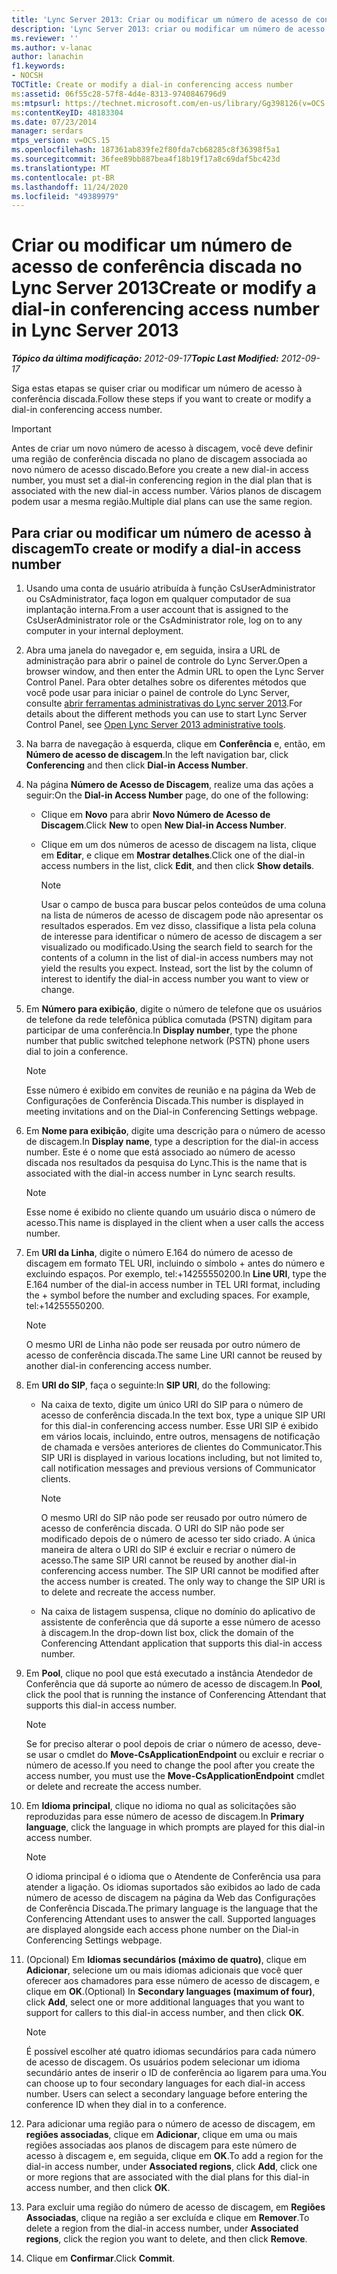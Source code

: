 ```yaml
---
title: 'Lync Server 2013: Criar ou modificar um número de acesso de conferência discada'
description: 'Lync Server 2013: criar ou modificar um número de acesso à conferência discada.'
ms.reviewer: ''
ms.author: v-lanac
author: lanachin
f1.keywords:
- NOCSH
TOCTitle: Create or modify a dial-in conferencing access number
ms:assetid: 06f55c28-57f8-4d4e-8313-9740846796d9
ms:mtpsurl: https://technet.microsoft.com/en-us/library/Gg398126(v=OCS.15)
ms:contentKeyID: 48183304
ms.date: 07/23/2014
manager: serdars
mtps_version: v=OCS.15
ms.openlocfilehash: 187361ab839fe2f80fda7cb68285c8f36398f5a1
ms.sourcegitcommit: 36fee89bb887bea4f18b19f17a8c69daf5bc423d
ms.translationtype: MT
ms.contentlocale: pt-BR
ms.lasthandoff: 11/24/2020
ms.locfileid: "49389979"
---
```

# <a name="create-or-modify-a-dial-in-conferencing-access-number-in-lync-server-2013"></a><span data-ttu-id="04b26-103">Criar ou modificar um número de acesso de conferência discada no Lync Server 2013</span><span class="sxs-lookup"><span data-stu-id="04b26-103">Create or modify a dial-in conferencing access number in Lync Server 2013</span></span>

<div data-xmlns="http://www.w3.org/1999/xhtml">

<div class="topic" data-xmlns="http://www.w3.org/1999/xhtml" data-msxsl="urn:schemas-microsoft-com:xslt" data-cs="https://msdn.microsoft.com/">

<div data-asp="https://msdn2.microsoft.com/asp">



</div>

<div id="mainSection">

<div id="mainBody"><span data-ttu-id="04b26-104">

<span> </span></span><span class="sxs-lookup"><span data-stu-id="04b26-104">

<span> </span></span></span>

<span data-ttu-id="04b26-105">_**Tópico da última modificação:** 2012-09-17_</span><span class="sxs-lookup"><span data-stu-id="04b26-105">_**Topic Last Modified:** 2012-09-17_</span></span>

<span data-ttu-id="04b26-106">Siga estas etapas se quiser criar ou modificar um número de acesso à conferência discada.</span><span class="sxs-lookup"><span data-stu-id="04b26-106">Follow these steps if you want to create or modify a dial-in conferencing access number.</span></span>

<div>


> [!IMPORTANT]  
> <span data-ttu-id="04b26-107">Antes de criar um novo número de acesso à discagem, você deve definir uma região de conferência discada no plano de discagem associada ao novo número de acesso discado.</span><span class="sxs-lookup"><span data-stu-id="04b26-107">Before you create a new dial-in access number, you must set a dial-in conferencing region in the dial plan that is associated with the new dial-in access number.</span></span> <span data-ttu-id="04b26-108">Vários planos de discagem podem usar a mesma região.</span><span class="sxs-lookup"><span data-stu-id="04b26-108">Multiple dial plans can use the same region.</span></span>



</div>

<div>

## <a name="to-create-or-modify-a-dial-in-access-number"></a><span data-ttu-id="04b26-109">Para criar ou modificar um número de acesso à discagem</span><span class="sxs-lookup"><span data-stu-id="04b26-109">To create or modify a dial-in access number</span></span>

1.  <span data-ttu-id="04b26-110">Usando uma conta de usuário atribuída à função CsUserAdministrator ou CsAdministrator, faça logon em qualquer computador de sua implantação interna.</span><span class="sxs-lookup"><span data-stu-id="04b26-110">From a user account that is assigned to the CsUserAdministrator role or the CsAdministrator role, log on to any computer in your internal deployment.</span></span>

2.  <span data-ttu-id="04b26-111">Abra uma janela do navegador e, em seguida, insira a URL de administração para abrir o painel de controle do Lync Server.</span><span class="sxs-lookup"><span data-stu-id="04b26-111">Open a browser window, and then enter the Admin URL to open the Lync Server Control Panel.</span></span> <span data-ttu-id="04b26-112">Para obter detalhes sobre os diferentes métodos que você pode usar para iniciar o painel de controle do Lync Server, consulte [abrir ferramentas administrativas do Lync server 2013](lync-server-2013-open-lync-server-administrative-tools.md).</span><span class="sxs-lookup"><span data-stu-id="04b26-112">For details about the different methods you can use to start Lync Server Control Panel, see [Open Lync Server 2013 administrative tools](lync-server-2013-open-lync-server-administrative-tools.md).</span></span>

3.  <span data-ttu-id="04b26-113">Na barra de navegação à esquerda, clique em **Conferência** e, então, em  **Número de acesso de discagem**.</span><span class="sxs-lookup"><span data-stu-id="04b26-113">In the left navigation bar, click **Conferencing** and then click **Dial-in Access Number**.</span></span>

4.  <span data-ttu-id="04b26-114">Na página **Número de Acesso de Discagem**, realize uma das ações a seguir:</span><span class="sxs-lookup"><span data-stu-id="04b26-114">On the **Dial-in Access Number** page, do one of the following:</span></span>
    
      - <span data-ttu-id="04b26-115">Clique em **Novo** para abrir **Novo Número de Acesso de Discagem**.</span><span class="sxs-lookup"><span data-stu-id="04b26-115">Click **New** to open **New Dial-in Access Number**.</span></span>
    
      - <span data-ttu-id="04b26-116">Clique em um dos números de acesso de discagem na lista, clique em **Editar**, e clique em **Mostrar detalhes**.</span><span class="sxs-lookup"><span data-stu-id="04b26-116">Click one of the dial-in access numbers in the list, click **Edit**, and then click **Show details**.</span></span>
        
        <div>
        

        > [!NOTE]  
        > <span data-ttu-id="04b26-p103">Usar o campo de busca para buscar pelos conteúdos de uma coluna na lista de números de acesso de discagem pode não apresentar os resultados esperados. Em vez disso, classifique a lista pela coluna de interesse para identificar o número de acesso de discagem a ser visualizado ou modificado.</span><span class="sxs-lookup"><span data-stu-id="04b26-p103">Using the search field to search for the contents of a column in the list of dial-in access numbers may not yield the results you expect. Instead, sort the list by the column of interest to identify the dial-in access number you want to view or change.</span></span>

        
        </div>

5.  <span data-ttu-id="04b26-119">Em **Número para exibição**, digite o número de telefone que os usuários de telefone da rede telefônica pública comutada (PSTN) digitam para participar de uma conferência.</span><span class="sxs-lookup"><span data-stu-id="04b26-119">In **Display number**, type the phone number that public switched telephone network (PSTN) phone users dial to join a conference.</span></span>
    
    <div>
    

    > [!NOTE]  
    > <span data-ttu-id="04b26-120">Esse número é exibido em convites de reunião e na página da Web de Configurações de Conferência Discada.</span><span class="sxs-lookup"><span data-stu-id="04b26-120">This number is displayed in meeting invitations and on the Dial-in Conferencing Settings webpage.</span></span>

    
    </div>

6.  <span data-ttu-id="04b26-121">Em **Nome para exibição**, digite uma descrição para o número de acesso de discagem.</span><span class="sxs-lookup"><span data-stu-id="04b26-121">In **Display name**, type a description for the dial-in access number.</span></span> <span data-ttu-id="04b26-122">Este é o nome que está associado ao número de acesso discada nos resultados da pesquisa do Lync.</span><span class="sxs-lookup"><span data-stu-id="04b26-122">This is the name that is associated with the dial-in access number in Lync search results.</span></span>
    
    <div>
    

    > [!NOTE]  
    > <span data-ttu-id="04b26-123">Esse nome é exibido no cliente quando um usuário disca o número de acesso.</span><span class="sxs-lookup"><span data-stu-id="04b26-123">This name is displayed in the client when a user calls the access number.</span></span>

    
    </div>

7.  <span data-ttu-id="04b26-p105">Em **URI da Linha**, digite o número E.164 do número de acesso de discagem em formato TEL URI, incluindo o símbolo + antes do número e excluindo espaços. Por exemplo, tel:+14255550200.</span><span class="sxs-lookup"><span data-stu-id="04b26-p105">In **Line URI**, type the E.164 number of the dial-in access number in TEL URI format, including the + symbol before the number and excluding spaces. For example, tel:+14255550200.</span></span>
    
    <div>
    

    > [!NOTE]  
    > <span data-ttu-id="04b26-126">O mesmo URI de Linha não pode ser reusada por outro número de acesso de conferência discada.</span><span class="sxs-lookup"><span data-stu-id="04b26-126">The same Line URI cannot be reused by another dial-in conferencing access number.</span></span>

    
    </div>

8.  <span data-ttu-id="04b26-127">Em **URI do SIP**, faça o seguinte:</span><span class="sxs-lookup"><span data-stu-id="04b26-127">In **SIP URI**, do the following:</span></span>
    
      - <span data-ttu-id="04b26-128">Na caixa de texto, digite um único URI do SIP para o número de acesso de conferência discada.</span><span class="sxs-lookup"><span data-stu-id="04b26-128">In the text box, type a unique SIP URI for this dial-in conferencing access number.</span></span> <span data-ttu-id="04b26-129">Esse URI SIP é exibido em vários locais, incluindo, entre outros, mensagens de notificação de chamada e versões anteriores de clientes do Communicator.</span><span class="sxs-lookup"><span data-stu-id="04b26-129">This SIP URI is displayed in various locations including, but not limited to, call notification messages and previous versions of Communicator clients.</span></span>
        
        <div>
        

        > [!NOTE]  
        > <span data-ttu-id="04b26-p107">O mesmo URI do SIP não pode ser reusado por outro número de acesso de conferência discada. O URI do SIP não pode ser modificado depois de o número de acesso ter sido criado. A única maneira de altera o URI do SIP é excluir e recriar o número de acesso.</span><span class="sxs-lookup"><span data-stu-id="04b26-p107">The same SIP URI cannot be reused by another dial-in conferencing access number. The SIP URI cannot be modified after the access number is created. The only way to change the SIP URI is to delete and recreate the access number.</span></span>

        
        </div>
    
      - <span data-ttu-id="04b26-133">Na caixa de listagem suspensa, clique no domínio do aplicativo de assistente de conferência que dá suporte a esse número de acesso à discagem.</span><span class="sxs-lookup"><span data-stu-id="04b26-133">In the drop-down list box, click the domain of the Conferencing Attendant application that supports this dial-in access number.</span></span>

9.  <span data-ttu-id="04b26-134">Em  **Pool**, clique no pool que está executado a instância Atendedor de Conferência que dá suporte ao número de acesso de discagem.</span><span class="sxs-lookup"><span data-stu-id="04b26-134">In **Pool**, click the pool that is running the instance of Conferencing Attendant that supports this dial-in access number.</span></span>
    
    <div>
    

    > [!NOTE]  
    > <span data-ttu-id="04b26-135">Se for preciso alterar o pool depois de criar o número de acesso, deve-se usar o cmdlet do <STRONG>Move-CsApplicationEndpoint</STRONG> ou excluir e recriar o número de acesso.</span><span class="sxs-lookup"><span data-stu-id="04b26-135">If you need to change the pool after you create the access number, you must use the <STRONG>Move-CsApplicationEndpoint</STRONG> cmdlet or delete and recreate the access number.</span></span>

    
    </div>

10. <span data-ttu-id="04b26-136">Em **Idioma principal**, clique no idioma no qual as solicitações são reproduzidas para esse número de acesso de discagem.</span><span class="sxs-lookup"><span data-stu-id="04b26-136">In **Primary language**, click the language in which prompts are played for this dial-in access number.</span></span>
    
    <div>
    

    > [!NOTE]  
    > <span data-ttu-id="04b26-p108">O idioma principal é o idioma que o Atendente de Conferência usa para atender a ligação. Os idiomas suportados são exibidos ao lado de cada número de acesso de discagem na página da Web das Configurações de Conferência Discada.</span><span class="sxs-lookup"><span data-stu-id="04b26-p108">The primary language is the language that the Conferencing Attendant uses to answer the call. Supported languages are displayed alongside each access phone number on the Dial-in Conferencing Settings webpage.</span></span>

    
    </div>

11. <span data-ttu-id="04b26-139">(Opcional) Em **Idiomas secundários (máximo de quatro)**, clique em **Adicionar**, selecione um ou mais idiomas adicionais que você quer oferecer aos chamadores para esse número de acesso de discagem, e clique em **OK**.</span><span class="sxs-lookup"><span data-stu-id="04b26-139">(Optional) In **Secondary languages (maximum of four)**, click **Add**, select one or more additional languages that you want to support for callers to this dial-in access number, and then click **OK**.</span></span>
    
    <div>
    

    > [!NOTE]  
    > <span data-ttu-id="04b26-p109">É possível escolher até quatro idiomas secundários para cada número de acesso de discagem. Os usuários podem selecionar um idioma secundário antes de inserir o ID de conferência ao ligarem para uma.</span><span class="sxs-lookup"><span data-stu-id="04b26-p109">You can choose up to four secondary languages for each dial-in access number. Users can select a secondary language before entering the conference ID when they dial in to a conference.</span></span>

    
    </div>

12. <span data-ttu-id="04b26-142">Para adicionar uma região para o número de acesso de discagem, em **regiões associadas**, clique em **Adicionar**, clique em uma ou mais regiões associadas aos planos de discagem para este número de acesso à discagem e, em seguida, clique em **OK**.</span><span class="sxs-lookup"><span data-stu-id="04b26-142">To add a region for the dial-in access number, under **Associated regions**, click **Add**, click one or more regions that are associated with the dial plans for this dial-in access number, and then click **OK**.</span></span>

13. <span data-ttu-id="04b26-143">Para excluir uma região do número de acesso de discagem, em **Regiões Associadas**, clique na região a ser excluída e clique em **Remover**.</span><span class="sxs-lookup"><span data-stu-id="04b26-143">To delete a region from the dial-in access number, under **Associated regions**, click the region you want to delete, and then click **Remove**.</span></span>

14. <span data-ttu-id="04b26-144">Clique em **Confirmar**.</span><span class="sxs-lookup"><span data-stu-id="04b26-144">Click **Commit**.</span></span>

<span data-ttu-id="04b26-145"></div>

</div>

<span> </span>

</div>

</div>

</span><span class="sxs-lookup"><span data-stu-id="04b26-145"></div>

</div>

<span> </span>

</div>

</div>

</span></span></div>

